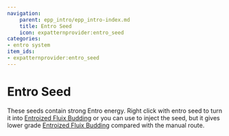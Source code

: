 ```yaml
---
navigation:
    parent: epp_intro/epp_intro-index.md
    title: Entro Seed
    icon: expatternprovider:entro_seed
categories:
- entro system
item_ids:
- expatternprovider:entro_seed
---
```


# Entro Seed

<Row>
<ItemImage id="expatternprovider:entro_seed" scale="4"></ItemImage>
</Row>

These seeds contain strong Entro energy. Right click <ItemLink id="ae2:fluix_block" /> with entro seed to turn it into [Entroized Fluix Budding](./entro_budding.md)
or you can use <ItemLink id="expatternprovider:crystal_assembler" /> to inject the seed, but it gives lower grade [Entroized Fluix Budding](./entro_budding.md) compared
with the manual route.
